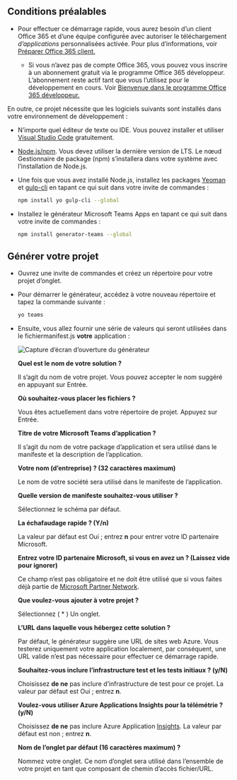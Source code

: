 ## <a name="prerequisites"></a>Conditions préalables

- Pour effectuer ce démarrage rapide, vous aurez besoin d’un client Office 365 et d’une équipe configurée avec autoriser le téléchargement *d’applications* personnalisées activée. Pour plus d’informations, voir [Préparer Office 365 client.](~/concepts/build-and-test/prepare-your-o365-tenant.md)

  - Si vous n’avez pas de compte Office 365, vous pouvez vous inscrire à un abonnement gratuit via le programme Office 365 développeur. L’abonnement reste actif tant que vous l’utilisez pour le développement en cours. Voir [Bienvenue dans le programme Office 365 développeur.](/office/developer-program/microsoft-365-developer-program)

En outre, ce projet nécessite que les logiciels suivants sont installés dans votre environnement de développement :

- N’importe quel éditeur de texte ou IDE. Vous pouvez installer et utiliser [Visual Studio Code](https://code.visualstudio.com/download) gratuitement.

- [Node.js/npm](https://nodejs.org/en/). Vous devez utiliser la dernière version de LTS. Le nœud Gestionnaire de package (npm) s’installera dans votre système avec l’installation de Node.js.

- Une fois que vous avez installé Node.js, installez les packages [Yeoman](https://yeoman.io/) et [gulp-cli](https://www.npmjs.com/package/gulp-cli) en tapant ce qui suit dans votre invite de commandes :

    ```bash
    npm install yo gulp-cli --global
    ```

- Installez le générateur Microsoft Teams Apps en tapant ce qui suit dans votre invite de commandes :

    ```bash
    npm install generator-teams --global
    ```

## <a name="generate-your-project"></a>Générer votre projet

- Ouvrez une invite de commandes et créez un répertoire pour votre projet d’onglet.

- Pour démarrer le générateur, accédez à votre nouveau répertoire et tapez la commande suivante :

    ```bash
    yo teams
    ```

- Ensuite, vous allez fournir une série de valeurs qui seront utilisées dans le fichiermanifest.js **votre** application :

    ![Capture d’écran d’ouverture du générateur](/microsoftteams/platform/assets/images/tab-images/teamsTabScreenshot.PNG)

    **Quel est le nom de votre solution ?**

    Il s’agit du nom de votre projet. Vous pouvez accepter le nom suggéré en appuyant sur Entrée.

    **Où souhaitez-vous placer les fichiers ?**

    Vous êtes actuellement dans votre répertoire de projet. Appuyez sur Entrée.

    **Titre de votre Microsoft Teams d’application ?**

    Il s’agit du nom de votre package d’application et sera utilisé dans le manifeste et la description de l’application.

    **Votre nom (d’entreprise) ? (32 caractères maximum)**

    Le nom de votre société sera utilisé dans le manifeste de l’application.

    **Quelle version de manifeste souhaitez-vous utiliser ?**

    Sélectionnez le schéma par défaut.

    **La échafaudage rapide ? (Y/n)**

    La valeur par défaut est Oui ; entrez **n** pour entrer votre ID partenaire Microsoft.

    **Entrez votre ID partenaire Microsoft, si vous en avez un ? (Laissez vide pour ignorer)**

    Ce champ n’est pas obligatoire et ne doit être utilisé que si vous faites déjà partie de [Microsoft Partner Network](https://partner.microsoft.com).

    **Que voulez-vous ajouter à votre projet ?**

    Sélectionnez ( &ast; ) Un onglet.

    **L’URL dans laquelle vous hébergez cette solution ?**

    Par défaut, le générateur suggère une URL de sites web Azure. Vous testerez uniquement votre application localement, par conséquent, une URL valide n’est pas nécessaire pour effectuer ce démarrage rapide.

    **Souhaitez-vous inclure l’infrastructure test et les tests initiaux ? (y/N)**

    Choisissez **de ne** pas inclure d’infrastructure de test pour ce projet. La valeur par défaut est Oui ; entrez **n**.

    **Voulez-vous utiliser Azure Applications Insights pour la télémétrie ? (y/N)**

    Choisissez **de ne** pas inclure Azure Application [Insights](/azure-docs/articles/azure-monitor/app/app-insights-overview.md). La valeur par défaut est non ; entrez **n**.

    **Nom de l’onglet par défaut (16 caractères maximum) ?**

    Nommez votre onglet. Ce nom d’onglet sera utilisé dans l’ensemble de votre projet en tant que composant de chemin d’accès fichier/URL.
